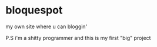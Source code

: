 # bloquespot
my own site where u can bloggin'

P.S i'm a shitty programmer and this is my first "big" project
